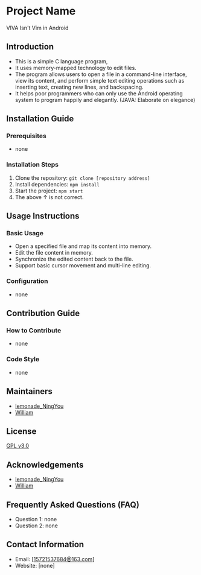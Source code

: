 # Project Name
VIVA Isn't Vim in Android

## Introduction
- This is a simple C language program,
- It uses memory-mapped technology to edit files.
- The program allows users to open a file in a command-line interface, view its content, and perform simple text editing operations such as inserting text, creating new lines, and backspacing.
- It helps poor programmers who can only use the Android operating system to program happily and elegantly. (JAVA: Elaborate on elegance)

## Installation Guide
### Prerequisites
- none

### Installation Steps
1. Clone the repository: `git clone [repository address]`
2. Install dependencies: `npm install`
3. Start the project: `npm start`
4. The above ↑ is not correct.

## Usage Instructions
### Basic Usage
- Open a specified file and map its content into memory.
- Edit the file content in memory.
- Synchronize the edited content back to the file.
- Support basic cursor movement and multi-line editing.

### Configuration
- none

## Contribution Guide
### How to Contribute
- none

### Code Style
- none

## Maintainers
- [lemonade_NingYou](https://github.com/2703000)
- [William](https://github.com/)

## License
[GPL v3.0](LICENSE)

## Acknowledgements
- [lemonade_NingYou](https://github.com/2703000)
- [William](https://github.com/)

## Frequently Asked Questions (FAQ)
- Question 1: none
- Question 2: none

## Contact Information
- Email: [15721537684@163.com]
- Website: [none]